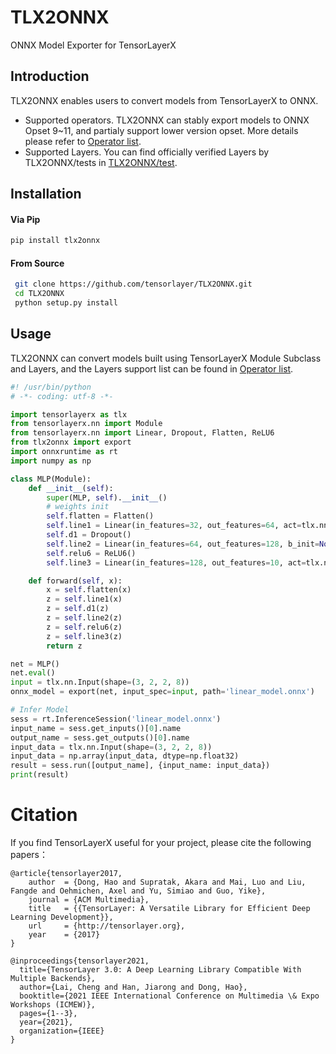 # TLX2ONNX
ONNX Model Exporter for TensorLayerX

## Introduction

TLX2ONNX enables users to convert models from TensorLayerX to ONNX.

- Supported operators. TLX2ONNX can stably export models to ONNX Opset 9~11, and partialy support lower version opset. More details please refer to [Operator list](OP_LIST.md).
- Supported Layers. You can find officially verified Layers by TLX2ONNX/tests in [TLX2ONNX/test](https://github.com/tensorlayer/TLX2ONNX/tree/main/tests).

## Installation

#### Via Pip
```bash
pip install tlx2onnx
```
 
#### From Source
```bash
 git clone https://github.com/tensorlayer/TLX2ONNX.git
 cd TLX2ONNX
 python setup.py install
```

## Usage
TLX2ONNX can convert models built using TensorLayerX Module Subclass and Layers, and the Layers support list can be found in [Operator list](OP_LIST.md).

```python
#! /usr/bin/python
# -*- coding: utf-8 -*-

import tensorlayerx as tlx
from tensorlayerx.nn import Module
from tensorlayerx.nn import Linear, Dropout, Flatten, ReLU6
from tlx2onnx import export
import onnxruntime as rt
import numpy as np

class MLP(Module):
    def __init__(self):
        super(MLP, self).__init__()
        # weights init
        self.flatten = Flatten()
        self.line1 = Linear(in_features=32, out_features=64, act=tlx.nn.LeakyReLU(0.3))
        self.d1 = Dropout()
        self.line2 = Linear(in_features=64, out_features=128, b_init=None, act=tlx.nn.ReLU)
        self.relu6 = ReLU6()
        self.line3 = Linear(in_features=128, out_features=10, act=tlx.nn.ReLU)

    def forward(self, x):
        x = self.flatten(x)
        z = self.line1(x)
        z = self.d1(z)
        z = self.line2(z)
        z = self.relu6(z)
        z = self.line3(z)
        return z

net = MLP()
net.eval()
input = tlx.nn.Input(shape=(3, 2, 2, 8))
onnx_model = export(net, input_spec=input, path='linear_model.onnx')

# Infer Model
sess = rt.InferenceSession('linear_model.onnx')
input_name = sess.get_inputs()[0].name
output_name = sess.get_outputs()[0].name
input_data = tlx.nn.Input(shape=(3, 2, 2, 8))
input_data = np.array(input_data, dtype=np.float32)
result = sess.run([output_name], {input_name: input_data})
print(result)
```

# Citation

If you find TensorLayerX useful for your project, please cite the following papers：

```
@article{tensorlayer2017,
    author  = {Dong, Hao and Supratak, Akara and Mai, Luo and Liu, Fangde and Oehmichen, Axel and Yu, Simiao and Guo, Yike},
    journal = {ACM Multimedia},
    title   = {{TensorLayer: A Versatile Library for Efficient Deep Learning Development}},
    url     = {http://tensorlayer.org},
    year    = {2017}
}

@inproceedings{tensorlayer2021,
  title={TensorLayer 3.0: A Deep Learning Library Compatible With Multiple Backends},
  author={Lai, Cheng and Han, Jiarong and Dong, Hao},
  booktitle={2021 IEEE International Conference on Multimedia \& Expo Workshops (ICMEW)},
  pages={1--3},
  year={2021},
  organization={IEEE}
}
```
